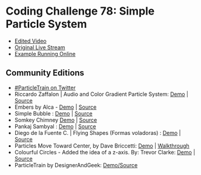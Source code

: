 # Coding Challenge 78: Simple Particle System
* [Edited Video](https://www.youtube.com/watch?v=UcdigVaIYAk)
* [Original Live Stream](https://www.youtube.com/watch?v=Pscq691SADc)
* [Example Running Online](https://codingtrain.github.io/Rainbow-Code/CodingChallenges/CC_78_Simple_Particle_System/)


## Community Editions
* [#ParticleTrain on Twitter](http://twitter.com/hashtag/particletrain)
* Riccardo Zaffalon | Audio and Color Gradient Particle System: [Demo](https://riccardozaffalon.github.io/p5-Sketches/p5-particle-system/) | [Source](https://github.com/RiccardoZaffalon/p5-Sketches/blob/gh-pages/p5-particle-system/sketch.js)
* Embers by Alca - [Demo](https://codepen.io/Alca/full/MEVaBg) | [Source](https://codepen.io/Alca/pen/MEVaBg/right)
* Simple Bubble : [Demo](https://codepen.io/Zohir/full/dVKQPE/) | [Source](https://codepen.io/Zohir/full/dVKQPE/)
* Somkey Chimney [Demo](https://codepen.io/Zohir/full/mBGmzQ/) | [Source](https://codepen.io/Zohir/full/mBGmzQ/)
* Pankaj Sambyal : [Demo](https://curiouspankaj.github.io/p5-projects/smoke/) | [Source](https://github.com/CuriousPankaj/p5-projects/tree/master/smoke)
* Diego de la Fuente C. | Flying Shapes (Formas voladoras) : [Demo](https://www.openprocessing.org/sketch/460736) | [Source](https://github.com/diegodelaefe/Particulas)
* Particles Move Toward Center, by Dave Briccetti: [Demo](https://codepen.io/dcbriccetti/pen/LzJERV) | [Walkthrough](http://youtu.be/3jfZl_axWJQ)
* Colourful Circles - Added the idea of a z-axis. By: Trevor Clarke: [Demo](https://codepen.io/_TrevorC_/full/mBGKGz/) | [Source](https://github.com/Tr3v0rC/particleGenerator)
* ParticleTrain by DesignerAndGeek: [Demo/Source](https://www.openprocessing.org/sketch/460769)
